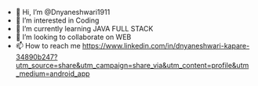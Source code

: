 - 👋 Hi, I’m @Dnyaneshwari1911
- 👀 I’m interested in Coding
- 🌱 I’m currently learning JAVA FULL STACK
- 💞️ I’m looking to collaborate on WEB 
- 📫 How to reach me https://www.linkedin.com/in/dnyaneshwari-kapare-34890b247?utm_source=share&utm_campaign=share_via&utm_content=profile&utm_medium=android_app

<!---
Dnyaneshwari1911/Dnyaneshwari1911 is a ✨ special ✨ repository because its `README.md` (this file) appears on your GitHub profile.
You can click the Preview link to take a look at your changes.
--->
